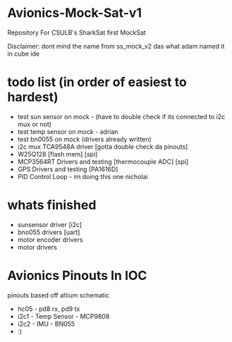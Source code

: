 # Avionics-Mock-Sat-v1
Repository For CSULB's SharkSat first MockSat 

Disclaimer:
dont mind the name from ss_mock_v2 das what adam named it in cube ide

# todo list (in order of easiest to hardest)
- test sun sensor on mock - (have to double check if its connected to i2c mux or not)
- test temp sensor on mock  - adrian
- test bn0055 on mock (drivers already written)
- i2c mux TCA9548A driver [gotta double check da pinouts]
- W25Q128 [flash mem] [spi]
- MCP3564RT Drivers and testing [thermocouple ADC] [spi]
- GPS Drivers and testing [PA1616D] 
- PID Control Loop - im doing this one nicholai

# whats finished
- sunsensor driver [i2c]
- bno055 drivers [uart]
- motor encoder drivers 
- motor drivers

# Avionics Pinouts In IOC
pinouts based off altium schematic
- hc05 - pd8  rx, pd9 tx
- i2c1 - Temp Sensor - MCP9808
- i2c2 - IMU - BN055
- :)
